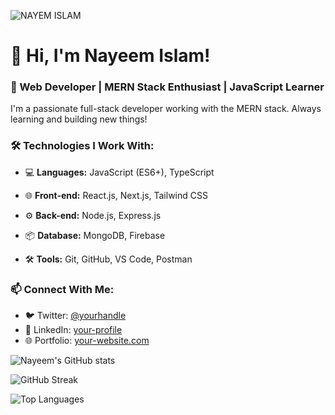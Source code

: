 ![NAYEM ISLAM](https://github.com/user-attachments/assets/a4bac577-0d05-400d-bad8-ea6102435d1d)


# 👋 Hi, I'm Nayeem Islam!
### 🚀 Web Developer | MERN Stack Enthusiast | JavaScript Learner

I'm a passionate full-stack developer working with the MERN stack. Always learning and building new things!

### 🛠 Technologies I Work With:
- 💻 **Languages:** JavaScript (ES6+), TypeScript
- 🌐 **Front-end:** React.js, Next.js, Tailwind CSS
- ⚙️ **Back-end:** Node.js, Express.js
- 📦 **Database:** MongoDB, Firebase

- 🛠 **Tools:** Git, GitHub, VS Code, Postman

### 📫 Connect With Me:
- 🐦 Twitter: [@yourhandle](https://twitter.com/yourhandle)
- 💼 LinkedIn: [your-profile](https://linkedin.com/in/your-profile)
- 🌐 Portfolio: [your-website.com](https://your-website.com)

![Nayeem's GitHub stats](https://github-readme-stats.vercel.app/api?username=iNayem707&show_icons=true&theme=radical)

![GitHub Streak](https://github-readme-streak-stats.herokuapp.com/?user=iNayem707&theme=dark)

![Top Languages](https://github-readme-stats.vercel.app/api/top-langs/?username=iNayem707&layout=compact&theme=dark)


